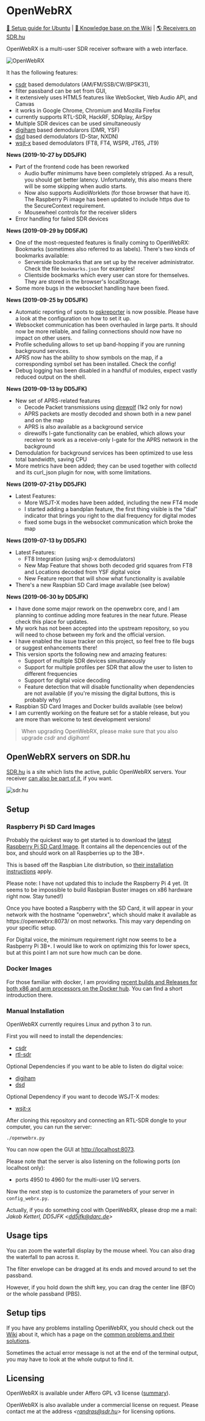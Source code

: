 OpenWebRX
=========

[:floppy_disk: Setup guide for Ubuntu](http://blog.sdr.hu/2015/06/30/quick-setup-openwebrx.html)  |  [:blue_book: Knowledge base on the Wiki](https://github.com/simonyiszk/openwebrx/wiki/)  |  [:earth_americas: Receivers on SDR.hu](http://sdr.hu/) 

OpenWebRX is a multi-user SDR receiver software with a web interface.

![OpenWebRX](http://blog.sdr.hu/images/openwebrx/screenshot.png)

It has the following features:

- [csdr](https://github.com/simonyiszk/csdr) based demodulators (AM/FM/SSB/CW/BPSK31),
- filter passband can be set from GUI,
- it extensively uses HTML5 features like WebSocket, Web Audio API, and Canvas
- it works in Google Chrome, Chromium and Mozilla Firefox
- currently supports RTL-SDR, HackRF, SDRplay, AirSpy
- Multiple SDR devices can be used simultaneously
- [digiham](https://github.com/jketterl/digiham) based demodularors (DMR, YSF)
- [dsd](https://github.com/f4exb/dsdcc) based demodulators (D-Star, NXDN)
- [wsjt-x](https://physics.princeton.edu/pulsar/k1jt/wsjtx.html) based demodulators (FT8, FT4, WSPR, JT65, JT9)

**News (2019-10-27 by DD5JFK)**
- Part of the frontend code has been reworked
  - Audio buffer minimums have been completely stripped. As a result, you should get better latency. Unfortunately, this also means there will be some skipping when audio starts.
  - Now also supports AudioWorklets (for those browser that have it). The Raspberry Pi image has been updated to include https due to the SecureContext requirement.
  - Mousewheel controls for the receiver sliders
- Error handling for failed SDR devices

**News (2019-09-29 by DD5FJK)**
- One of the most-requested features is finally coming to OpenWebRX: Bookmarks (sometimes also referred to as labels). There's two kinds of bookmarks available:
  - Serverside bookmarks that are set up by the receiver administrator. Check the file `bookmarks.json` for examples!
  - Clientside bookmarks which every user can store for themselves. They are stored in the browser's localStorage.
- Some more bugs in the websocket handling have been fixed.

**News (2019-09-25 by DD5JFK)**
- Automatic reporting of spots to [pskreporter](https://pskreporter.info/) is now possible. Please have a look at the configuration on how to set it up.
- Websocket communication has been overhauled in large parts. It should now be more reliable, and failing connections should now have no impact on other users.
- Profile scheduling allows to set up band-hopping if you are running background services.
- APRS now has the ability to show symbols on the map, if a corresponding symbol set has been installed. Check the config!
- Debug logging has been disabled in a handful of modules, expect vastly reduced output on the shell.

**News (2019-09-13 by DD5JFK)**
- New set of APRS-related features
  - Decode Packet transmissions using [direwolf](https://github.com/wb2osz/direwolf) (1k2 only for now)
  - APRS packets are mostly decoded and shown both in a new panel and on the map
  - APRS is also available as a background service
  - direwolfs I-gate functionality can be enabled, which allows your receiver to work as a receive-only I-gate for the APRS network in the background
- Demodulation for background services has been optimized to use less total bandwidth, saving CPU
- More metrics have been added; they can be used together with collectd and its curl_json plugin for now, with some limitations.

**News (2019-07-21 by DD5JFK)**
- Latest Features:
  - More WSJT-X modes have been added, including the new FT4 mode
  - I started adding a bandplan feature, the first thing visible is the "dial" indicator that brings you right to the dial frequency for digital modes
  - fixed some bugs in the websocket communication which broke the map

**News (2019-07-13 by DD5JFK)**
- Latest Features:
  - FT8 Integration (using wsjt-x demodulators)
  - New Map Feature that shows both decoded grid squares from FT8 and Locations decoded from YSF digital voice
  - New Feature report that will show what functionality is available
- There's a new Raspbian SD Card image available (see below)

**News (2019-06-30 by DD5JFK)**
- I have done some major rework on the openwebrx core, and I am planning to continue adding more features in the near future. Please check this place for updates.
- My work has not been accepted into the upstream repository, so you will need to chose between my fork and the official version.
- I have enabled the issue tracker on this project, so feel free to file bugs or suggest enhancements there!
- This version sports the following new and amazing features:
  - Support of multiple SDR devices simultaneously
  - Support for multiple profiles per SDR that allow the user to listen to different frequencies
  - Support for digital voice decoding
  - Feature detection that will disable functionality when dependencies are not available (if you're missing the digital buttons, this is probably why)
- Raspbian SD Card Images and Docker builds available (see below)
- I am currently working on the feature set for a stable release, but you are more than welcome to test development versions!

> When upgrading OpenWebRX, please make sure that you also upgrade *csdr* and *digiham*!

## OpenWebRX servers on SDR.hu

[SDR.hu](http://sdr.hu) is a site which lists the active, public OpenWebRX servers. Your receiver [can also be part of it](http://sdr.hu/openwebrx), if you want.

![sdr.hu](http://blog.sdr.hu/images/openwebrx/screenshot-sdrhu.png)

## Setup

### Raspberry Pi SD Card Images

Probably the quickest way to get started is to download the [latest Raspberry Pi SD Card Image](https://s3.eu-central-1.amazonaws.com/de.dd5jfk.openwebrx/2019-10-27-OpenWebRX-full.zip). It contains all the depencencies out of the box, and should work on all Raspberries up to the 3B+.

This is based off the Raspbian Lite distribution, so [their installation instructions](https://www.raspberrypi.org/documentation/installation/installing-images/) apply.

Please note: I have not updated this to include the Raspberry Pi 4 yet. (It seems to be impossible to build Rasbpian Buster images on x86 hardware right now. Stay tuned!)

Once you have booted a Raspberry with the SD Card, it will appear in your network with the hostname "openwebrx", which should make it available as https://openwebrx:8073/ on most networks. This may vary depending on your specific setup.

For Digital voice, the minimum requirement right now seems to be a Rasbperry Pi 3B+. I would like to work on optimizing this for lower specs, but at this point I am not sure how much can be done. 

### Docker Images

For those familiar with docker, I am providing [recent builds and Releases for both x86 and arm processors on the Docker hub](https://hub.docker.com/r/jketterl/openwebrx). You can find a short introduction there.

### Manual Installation

OpenWebRX currently requires Linux and python 3 to run. 

First you will need to install the dependencies:

- [csdr](https://github.com/simonyiszk/csdr)
- [rtl-sdr](http://sdr.osmocom.org/trac/wiki/rtl-sdr)

Optional Dependencies if you want to be able to listen do digital voice:

- [digiham](https://github.com/jketterl/digiham)
- [dsd](https://github.com/f4exb/dsdcc)

Optional Dependency if you want to decode WSJT-X modes:

- [wsjt-x](https://physics.princeton.edu/pulsar/k1jt/wsjtx.html)

After cloning this repository and connecting an RTL-SDR dongle to your computer, you can run the server:

	./openwebrx.py
	
You can now open the GUI at <a href="http://localhost:8073">http://localhost:8073</a>.

Please note that the server is also listening on the following ports (on localhost only):

- ports 4950 to 4960 for the multi-user I/Q servers.

Now the next step is to customize the parameters of your server in `config_webrx.py`.

Actually, if you do something cool with OpenWebRX, please drop me a mail:  
*Jakob Ketterl, DD5JFK &lt;dd5jfk@darc.de&gt;*

## Usage tips

You can zoom the waterfall display by the mouse wheel. You can also drag the waterfall to pan across it.

The filter envelope can be dragged at its ends and moved around to set the passband.

However, if you hold down the shift key, you can drag the center line (BFO) or the whole passband (PBS).

## Setup tips

If you have any problems installing OpenWebRX, you should check out the <a href="https://github.com/simonyiszk/openwebrx/wiki">Wiki</a> about it, which has a page on the <a href="https://github.com/simonyiszk/openwebrx/wiki/Common-problems-and-their-solutions">common problems and their solutions</a>.

Sometimes the actual error message is not at the end of the terminal output, you may have to look at the whole output to find it.

## Licensing

OpenWebRX is available under Affero GPL v3 license (<a href="https://tldrlegal.com/license/gnu-affero-general-public-license-v3-(agpl-3.0)">summary</a>).

OpenWebRX is also available under a commercial license on request. Please contact me at the address *&lt;randras@sdr.hu&gt;* for licensing options. 

